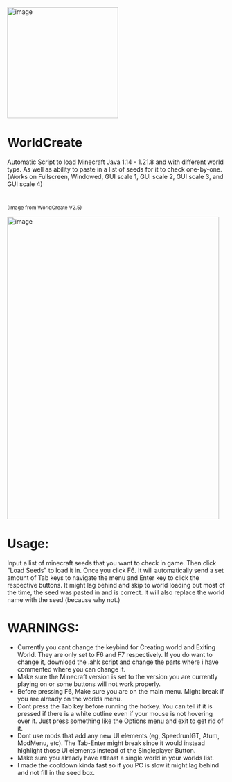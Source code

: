 <img width="256" height="256" alt="image" src="https://github.com/user-attachments/assets/451e4f27-3e7a-4431-ac49-ffa4497fb7f2" />

# WorldCreate

Automatic Script to load Minecraft Java 1.14 - 1.21.8 and with different world typs. As well as ability to paste in a list of seeds for it to check one-by-one.
(Works on Fullscreen, Windowed, GUI scale 1, GUI scale 2, GUI scale 3, and GUI scale 4)

#
<sup>(Image from WorldCreate V2.5)</sup>

<img width="489" height="697" alt="image" src="https://github.com/user-attachments/assets/5cccc1d5-4268-4c25-99e9-04b0b2fe920e" />

#

# Usage:
Input a list of minecraft seeds that you want to check in game. Then click "Load Seeds" to load it in. Once you click F6. It will automatically send a set amount of Tab keys to navigate the menu and Enter key to click the respective buttons. It might lag behind and skip to world loading but most of the time, the seed was pasted in and is correct.
It will also replace the world name with the seed (because why not.)

# WARNINGS:
- Currently you cant change the keybind for Creating world and Exiting World. They are only set to F6 and F7 respectively. If you do want to change it, download the .ahk script and change the parts where i have commented where you can change it.
- Make sure the Minecraft version is set to the version you are currently playing on or some buttons will not work properly.
- Before pressing F6, Make sure you are on the main menu. Might break if you are already on the worlds menu.
- Dont press the Tab key before running the hotkey. You can tell if it is pressed if there is a white outline even if your mouse is not hovering over it. Just press something like the Options menu and exit to get rid of it.
- Dont use mods that add any new UI elements (eg, SpeedrunIGT, Atum, ModMenu, etc). The Tab-Enter might break since it would instead highlight those UI elements instead of the Singleplayer Button.
- Make sure you already have atleast a single world in your worlds list.
- I made the cooldown kinda fast so if you PC is slow it might lag behind and not fill in the seed box.

